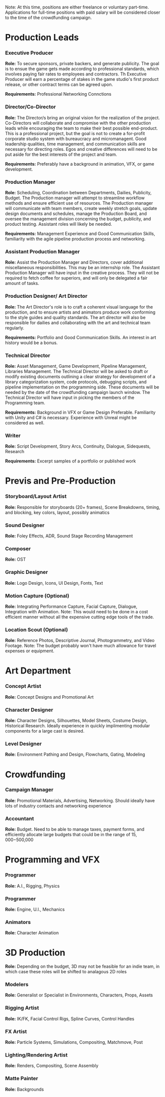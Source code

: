 Note: At this time, positions are either freelance or voluntary part-time.  Applications for full-time positions with paid  salary will be considered closer to the time of the crowdfunding campaign.    

# Production Leads

### Executive Producer
**Role:** To secure sponsors, private backers, and generate publicity.  The goal is to ensue the game gets made according to professional standards, which involves paying fair rates to employees and contractors.  Th Executive Producer will earn a percentage of stakes in the game studio's first product release, or other contract terms can be agreed upon.

**Requirements:** Professional Networking Connctions

### Director/Co-Director
**Role:** The Director/s bring an original vision for the realization of the project.  Co-Directors will collaborate and compromise with the other production leads while encouraging the team to make their best possible end-product.  This is a professional project, but the goal is not to create a for-profit corporate studio system with bureaucracy and micromanagent. Good leadership qualities, time management, and communication skills are necessary for directing roles. Egos and creative differences will need to be put aside for the best interests of the project and team. 

**Requirements:** Preferably have a background in animation, VFX, or game development.  

### Production Manager
**Role:** Scheduling, Coordination between Departments, Dailies, Publicity, Budget.  The Production manager will attempt to streamline workflow methods and ensure efficient use of resources.  The Production manager will communicate with team members, create weekly stretch goals, update design documents and schedules, manage the Production Board, and oversee the management division concerning the budget, publicity, and product testing. Assistant roles will likely be needed.

**Requirements:** Management Experience and Good Communication Skills, familiarity with the agile pipeline production process and networking.

### Assistant Production Manager
**Role:** Assist the Production Manager and Directors, cover additional miscellaneous responsibilities.  This may be an internship role.  The Assistant Production Manager will have input in the creative process.  They will not be required to fetch coffee for superiors, and will only be delegated a fair amount of tasks. 

### Production Designer/ Art Director
**Role:** The Art Director's role is to craft a coherent visual language for the production, and to ensure artists and animators produce work conforming to the style guides and quality standards.  The art director will also be responsible for dailies and collaborating with the art and technical team regularly.

**Requirements:** Portfolio and Good Communication Skills. An interest in art history would be a bonus.

### Technical Director
**Role:** Asset Management, Game Development, Pipeline Management, Libraries Management.  The Technical Director will be asked to draft or modify existing documents outlining a clear strategy for development of a library categorization system, code protocols, debugging scripts, and pipeline implementation on the programming side.  These documents will be needed by the date of the crowdfunding campaign launch window. The Technical Director will have input in picking the members of the Programming team.

**Requirements:** Background in VFX or Game Design Preferable.  Familiarity with Unity and C# is necessary.  Experience with Unreal might be considered as well.

### Writer
**Role:** Script Development, Story Arcs, Continuity, Dialogue, Sidequests, Research

**Requirements:** Excerpt samples of a portfolio or published work

# Previs and Pre-Production

### Storyboard/Layout Artist
**Role:** Responsible for storyboards (20+ frames), Scene Breakdowns, timing, and blocking, key colors, layout, possibly animatics

### Sound Designer
**Role:** Foley Effects, ADR, Sound Stage Recording Management

### Composer 
**Role:** OST

### Graphic Designer
**Role:** Logo Design, Icons, UI Design, Fonts, Text

### Motion Capture (Optional)
**Role:** Integrating Performance Capture, Facial Capture, Dialogue, Integration with Animation.  Note: This would need to be done in a cost efficient manner without all the expensive cutting edge tools of the trade.

### Location Scout (Optional)
**Role:** Reference Photos, Descriptive Journal, Photogrammetry, and Video Footage.  Note: The budget probably won't have much allowance for travel expenses or equipment.

# Art Department

### Concept Artist
**Role:** Concept Designs and Promotional Art

### Character Designer
**Role:** Character Designs, Silhouettes, Model Sheets, Costume Design, Historical Research.  Ideally experience in quickly implimenting modular components for a large cast is desired.

### Level Designer
**Role:** Environment Pathing and Design, Flowcharts, Gating, Modeling

# Crowdfunding

### Campaign Manager
**Role:**  Promotional Materials, Advertising, Networking.  Should ideally have lots of industry contacts and networking experience

### Accountant
**Role:** Budget.  Need to be able to manage taxes, payment forms, and efficiently allocate large budgets that could be in the range of $15,000-$500,000

# Programming and VFX

### Programmer 
**Role:**  A.I., Rigging, Physics

### Programmer 
**Role:**  Engine, U.I., Mechanics

### Animators
**Role:**  Character Animation

# 3D Production 
**Role:**  Depending on the budget, 3D may not be feasible for an indie team, in which case these roles will be shifted to analagous 2D roles

### Modelers
**Role:**  Generalist or Specialist in Environments, Characters, Props, Assets

### Rigging Artist
**Role:**  IK/FK, Facial Control Rigs, Spline Curves, Control Handles

### FX Artist
**Role:**  Particle Systems, Simulations, Compositing, Matchmove, Post

### Lighting/Rendering Artist
**Role:**  Renders, Compositing, Scene Assembly

### Matte Painter
**Role:**  Backgrounds
